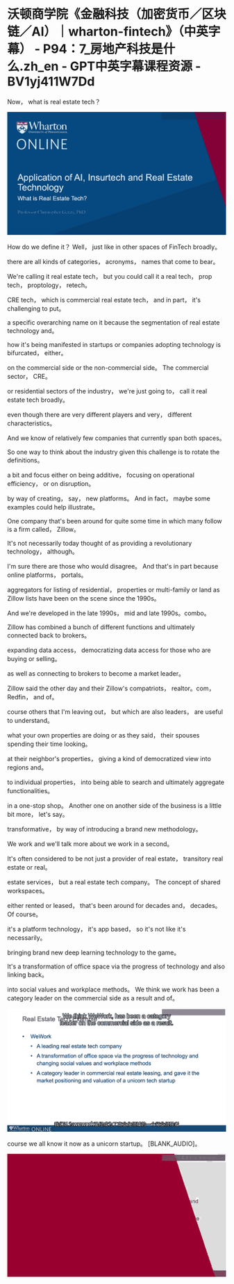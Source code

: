 # 沃顿商学院《金融科技（加密货币／区块链／AI）｜wharton-fintech》（中英字幕） - P94：7_房地产科技是什么.zh_en - GPT中英字幕课程资源 - BV1yj411W7Dd

 Now， what is real estate tech？

![](img/014dd5716cb9c8d6afe9d307c24c72f4_1.png)

 How do we define it？ Well， just like in other spaces of FinTech broadly。

 there are all kinds of categories， acronyms， names that come to bear。

 We're calling it real estate tech， but you could call it a real tech， prop tech， proptology， retech。

 CRE tech， which is commercial real estate tech， and in part， it's challenging to put。

 a specific overarching name on it because the segmentation of real estate technology and。

 how it's being manifested in startups or companies adopting technology is bifurcated， either。

 on the commercial side or the non-commercial side。 The commercial sector， CRE。

 or residential sectors of the industry， we're just going to， call it real estate tech broadly。

 even though there are very different players and very， different characteristics。

 And we know of relatively few companies that currently span both spaces。

 So one way to think about the industry given this challenge is to rotate the definitions。

 a bit and focus either on being additive， focusing on operational efficiency， or on disruption。

 by way of creating， say， new platforms。 And in fact， maybe some examples could help illustrate。

 One company that's been around for quite some time in which many follow is a firm called， Zillow。

 It's not necessarily today thought of as providing a revolutionary technology， although。

 I'm sure there are those who would disagree。 And that's in part because online platforms， portals。

 aggregators for listing of residential， properties or multi-family or land as Zillow lists have been on the scene since the 1990s。

 And we're developed in the late 1990s， mid and late 1990s。combo。

 Zillow has combined a bunch of different functions and ultimately connected back to brokers。

 expanding data access， democratizing data access for those who are buying or selling。

 as well as connecting to brokers to become a market leader。

 Zillow said the other day and their Zillow's compatriots， realtor。com， Redfin， and of。

 course others that I'm leaving out， but which are also leaders， are useful to understand。

 what your own properties are doing or as they said， their spouses spending their time looking。

 at their neighbor's properties， giving a kind of democratized view into regions and。

 to individual properties， into being able to search and ultimately aggregate functionalities。

 in a one-stop shop。 Another one on another side of the business is a little bit more， let's say。

 transformative， by way of introducing a brand new methodology。

 We work and we'll talk more about we work in a second。

 It's often considered to be not just a provider of real estate， transitory real estate or real。

 estate services， but a real estate tech company。 The concept of shared workspaces。

 either rented or leased， that's been around for decades and， decades。 Of course。

 it's a platform technology， it's app based， so it's not like it's necessarily。

 bringing brand new deep learning technology to the game。

 It's a transformation of office space via the progress of technology and also linking back。

 into social values and workplace methods。 We think we work has been a category leader on the commercial side as a result and of。



![](img/014dd5716cb9c8d6afe9d307c24c72f4_3.png)

 course we all know it now as a unicorn startup。 [BLANK_AUDIO]。



![](img/014dd5716cb9c8d6afe9d307c24c72f4_5.png)